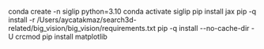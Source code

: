conda create -n siglip python=3.10
conda activate siglip
pip install jax
pip -q install -r /Users/aycatakmaz/search3d-related/big_vision/big_vision/requirements.txt
pip -q install --no-cache-dir -U crcmod
pip install matplotlib